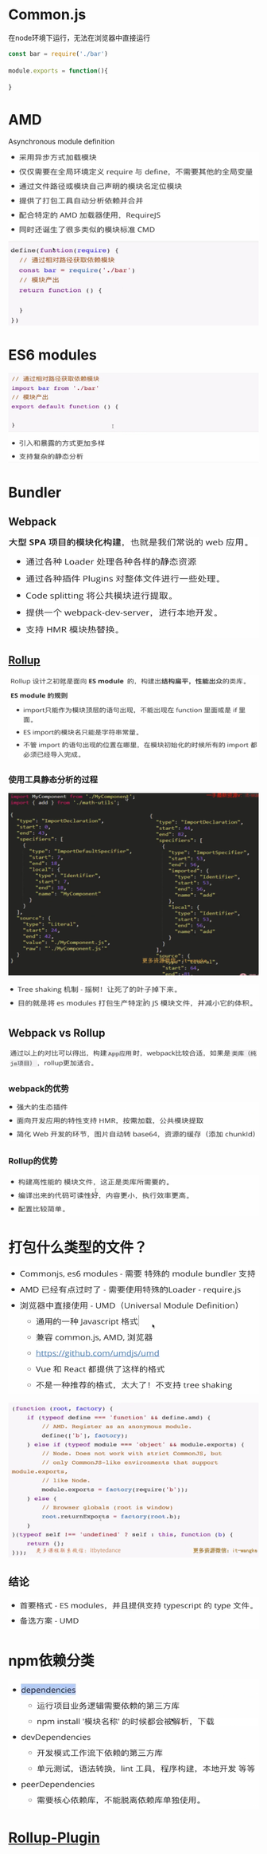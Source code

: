 # Common.js

在node环境下运行，无法在浏览器中直接运行

```js
const bar = require('./bar')

module.exports = function(){

}
```

# AMD

Asynchronous module definition

<img src="img/image-20230607221158519.png" alt="image-20230607221158519" style="zoom:67%;" />

# ES6 modules

<img src="img/image-20230607221325913.png" alt="image-20230607221325913" style="zoom:80%;" />



# Bundler

## Webpack

![image-20230607222213421](img/image-20230607222213421.png)



## [Rollup](https://www.rollupjs.com/)

![image-20230607222525630](img/image-20230607222525630.png)

### 使用工具静态分析的过程

![image-20230607222712009](img/image-20230607222712009.png)

![image-20230607222737211](img/image-20230607222737211.png)



## Webpack  vs Rollup

![image-20230607222812203](img/image-20230607222812203.png)

### webpack的优势

![image-20230607222958754](img/image-20230607222958754.png)

### Rollup的优势

![image-20230607223031400](img/image-20230607223031400.png)

# 打包什么类型的文件？

![image-20230607223334418](img/image-20230607223334418.png)

![image-20230607223453900](img/image-20230607223453900.png)

## 结论

![image-20230607223925019](img/image-20230607223925019.png)

# npm依赖分类

![image-20230626221718422](img/image-20230626221718422.png)



# [Rollup-Plugin](Rollup-Plugin)



























